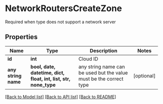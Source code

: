 # NetworkRoutersCreateZone

Required when type does not support a network server

## Properties
Name | Type | Description | Notes
------------ | ------------- | ------------- | -------------
**id** | **int** | Cloud ID | 
**any string name** | **bool, date, datetime, dict, float, int, list, str, none_type** | any string name can be used but the value must be the correct type | [optional]

[[Back to Model list]](../README.md#documentation-for-models) [[Back to API list]](../README.md#documentation-for-api-endpoints) [[Back to README]](../README.md)


